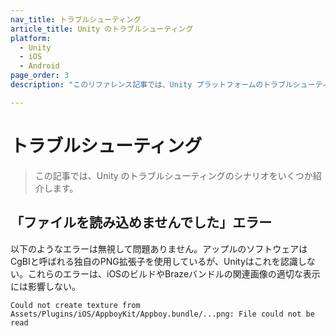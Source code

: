 ```yaml
---
nav_title: トラブルシューティング
article_title: Unity のトラブルシューティング
platform: 
  - Unity
  - iOS
  - Android
page_order: 3
description: "このリファレンス記事では、Unity プラットフォームのトラブルシューティングに関するトピックについて説明します。"

---
```


# トラブルシューティング

> この記事では、Unity のトラブルシューティングのシナリオをいくつか紹介します。

## 「ファイルを読み込めませんでした」エラー

以下のようなエラーは無視して問題ありません。アップルのソフトウェアはCgBIと呼ばれる独自のPNG拡張子を使用しているが、Unityはこれを認識しない。これらのエラーは、iOSのビルドやBrazeバンドルの関連画像の適切な表示には影響しない。

```
Could not create texture from Assets/Plugins/iOS/AppboyKit/Appboy.bundle/...png: File could not be read
```
